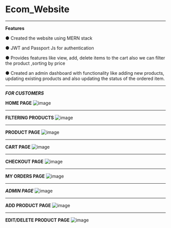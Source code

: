 # Ecom_Website
---

**Features**

● Created the website using MERN stack

● JWT and Passport Js for authentication

● Provides features like view, add, delete items to the cart also we can filter the product ,sorting by price

● Created an admin dashboard with functionality like adding new products, updating existing products and also updating
  the status of the ordered item.



---
_**FOR CUSTOMERS**_

**HOME PAGE**
![image](https://github.com/abhishekbahr/Ecom_Website/assets/96624688/a3eb884c-e21f-44d7-81d9-90dbd32dc2f2)

---
**FILTERING PRODUCTS**
![image](https://github.com/abhishekbahr/Ecom_Website/assets/96624688/7bedf050-116f-42db-8ea6-83b1089b0d85)

---
**PRODUCT PAGE**
![image](https://github.com/abhishekbahr/Ecom_Website/assets/96624688/0b04b175-473a-4c30-82d3-2a2e4333fae4)

---
**CART PAGE**
![image](https://github.com/abhishekbahr/Ecom_Website/assets/96624688/d554216c-1bed-4486-8614-9ce8a1bbc193)

---
**CHECKOUT PAGE**
![image](https://github.com/abhishekbahr/Ecom_Website/assets/96624688/9dc95ff7-1bb7-4299-9f37-5d333b7c7d10)

---
**MY ORDERS PAGE**
![image](https://github.com/abhishekbahr/Ecom_Website/assets/96624688/8248f75f-4a6d-46f5-89fb-8b38410b89e7)

---
_**ADMIN PAGE**_
![image](https://github.com/abhishekbahr/Ecom_Website/assets/96624688/cebb861d-22e8-4f42-b34b-b40cb28c2285)

---
**ADD PRODUCT PAGE**
![image](https://github.com/abhishekbahr/Ecom_Website/assets/96624688/95ee5d30-f0cb-44a5-b9c9-3bfbd380d9f9)

---
**EDIT/DELETE PRODUCT PAGE**
![image](https://github.com/abhishekbahr/Ecom_Website/assets/96624688/c071e5cf-a36b-4e1a-ab25-03bdab5e4c2a)



